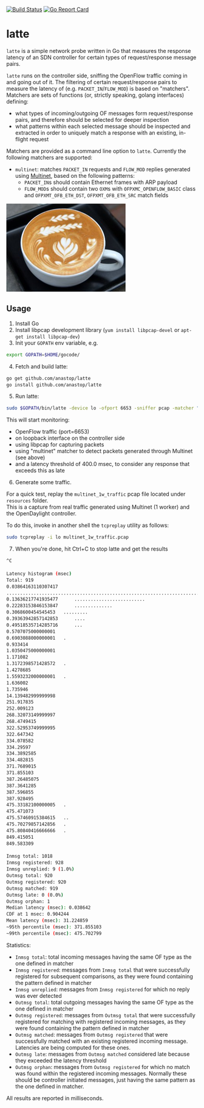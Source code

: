 [![Build Status](https://travis-ci.org/anastop/latte.svg?branch=master)](https://travis-ci.org/anastop/latte)
[![Go Report Card](https://goreportcard.com/badge/github.com/anastop/latte)](https://goreportcard.com/report/github.com/anastop/latte)

# latte
`latte` is a simple network probe written in Go that measures the response 
latency of an SDN controller for certain types of request/response message
pairs. 

`latte` runs on the controller side, sniffing the OpenFlow traffic coming in and 
going out of it. The filtering of certain request/response pairs to measure the latency 
of (e.g. `PACKET_IN`/`FLOW_MOD`) is based on "matchers". Matchers are sets of 
functions (or, strictly speaking, golang interfaces) defining: 
- what types of incoming/outgoing OF messages form request/response pairs, and
  therefore should be selected for deeper inspection
- what patterns within each selected message should be inspected and extracted in 
  order to uniquely match a response with an existing, in-flight request

Matchers are provided as a command line option to `latte`. Currently the
following matchers are supported:
- `multinet`: matches `PACKET_IN` requests and `FLOW_MOD` replies generated 
  using [Multinet](https://github.com/intracom-telecom-sdn/multinet#generate-packet_in-events-with-arp-payload), based on the following patterns:
    - `PACKET_IN`s should contain Ethernet frames with ARP payload
    - `FLOW_MOD`s should contain two `OXM`s with `OFPXMC_OPENFLOW_BASIC` class and 
      `OFPXMT_OFB_ETH_DST`, `OFPXMT_OFB_ETH_SRC` match fields

![latte](./resources/latte.jpg)


## Usage
  1. Install Go 
  2. Install libpcap development library (`yum install libpcap-devel` or `apt-get install libpcap-dev`)
  3. Init your `GOPATH` env variable, 
  e.g. 
  ```bash
  export GOPATH=$HOME/gocode/
  ```

  4. Fetch and build latte:
  
  ```bash
  go get github.com/anastop/latte
  go install github.com/anastop/latte
  ```
  
  5. Run latte:
  
  ```bash
  sudo $GOPATH/bin/latte -device lo -ofport 6653 -sniffer pcap -matcher "multinet" -late-threshold 400
  ```
  
  This will start monitoring:
   * OpenFlow traffic (port=6653) 
   * on loopback interface on the controller side
   * using libpcap for capturing packets
   * using "multinet" matcher to detect packets generated through Multinet (see above)
   * and a latency threshold of 400.0 msec, to consider any response that exceeds this as late
  
  6. Generate some traffic. 
  
  For a quick test, replay the `multinet_1w_traffic` pcap file located under `resources` folder.  
  This is a capture from real traffic generated using Multinet (1 worker) and the OpenDaylight controller. 

  To do this, invoke in another shell the `tcpreplay` utility as follows:
  ```bash
  sudo tcpreplay -i lo multinet_1w_traffic.pcap
  ```
  
  7. When you're done, hit Ctrl+C to stop latte and get the results
  
  ```bash
^C

Latency histogram (msec)
Total: 919
0.03864163110307417
........................................................................................................................
0.13636217741935477 	 ..........................
0.22283153846153847 	 ..............
0.3068600454545453 	 .........
0.39363942857142853 	 ....
0.49518535714285716 	 ...
0.5707075000000001 	 
0.6903088000000001 	 .
0.933414 	 
1.0350475000000001 	 
1.171082 	 
1.3172398571428572 	 .
1.4278685 	 
1.5593232000000001 	 .
1.636002 	 
1.735946 	 
14.139482999999998 	 
251.917835 	 
252.009123 	 
268.32073149999997 	 
268.4749415 	 
322.52953749999995 	 
322.647342 	 
334.078582 	 
334.29597 	 
334.3892585 	 
334.482815 	 
371.7689015 	 
371.855103 	 
387.26485075 	 
387.3641285 	 
387.596855 	 
387.928495 	 
475.33182100000005 	 .
475.471073 	 
475.57460915384615 	 ..
475.70279857142856 	 .
475.80840416666666 	 .
849.415051 	 
849.583309 	 

Inmsg total: 1018
Inmsg registered: 928
Inmsg unreplied: 9 (1.0%)
Outmsg total: 920
Outmsg registered: 920
Outmsg matched: 919
Outmsg late: 0 (0.0%)
Outmsg orphan: 1
Median latency (msec): 0.038642
CDF at 1 msec: 0.904244
Mean latency (msec): 31.224859
~95th percentile (msec): 371.855103
~99th percentile (msec): 475.702799
```

Statistics:
- `Inmsg total`: total incoming messages having the same OF type as the one
  defined in matcher
- `Inmsg registered`: messages from `Inmsg total` that were successfully 
  registered for subsequent comparisons, as they were found containing the 
  pattern defined in matcher
- `Inmsg unreplied`: messages from `Inmsg registered` for which no reply 
  was ever detected
- `Outmsg total`: total outgoing messages having the same OF type as the one
  defined in matcher 
- `Outmsg registered`: messages from `Outmsg total` that were successfully 
  registered for matching with registered incoming messages, as they were 
  found containing the pattern defined in matcher
- `Outmsg matched`: messages from `Outmsg registered` that were successfully 
  matched with an existing registered incoming message. Latencies are being
  computed for these ones.
- `Outmsg late`: messages from `Outmsg matched` considered late because they
  exceeded the latency threshold
- `Outmsg orphan`: messages from `Outmsg registered` for which no match was 
  found within the registered incoming messages. Normally these should be 
  controller initiated messages, just having the same pattern as the one 
  defined in matcher.

All results are reported in milliseconds.
